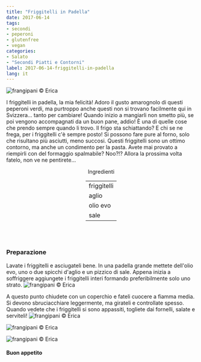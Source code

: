 ```yaml
---
title: "Friggitelli in Padella"
date: 2017-06-14
tags:
- secondi 
- peperoni
- glutenfree
- vegan
categories:
- Salato
- "Secondi Piatti e Contorni"
label: 2017-06-14-friggitelli-in-padella
lang: it
---
```

![](header.jpg "frangipani © Erica")

I friggitelli in padella, la mia felicità! Adoro il gusto amarognolo di questi peperoni verdi, ma purtroppo anche questi non si trovano facilmente qui in Svizzera... tanto per cambiare! Quando inizio a mangiarli non smetto più, se poi vengono accompagnati da un buon pane, addio! È una di quelle cose che prendo sempre quando li trovo. Il frigo sta schiattando? E chi se ne frega, per i friggitelli c'è sempre posto! Si possono fare pure al forno, solo che risultano più asciutti, meno succosi. Questi friggitelli sono un ottimo contorno, ma anche un condimento per la pasta. Avete mai provato a riempirli con del formaggio spalmabile? Noo?!? Allora la prossima volta fatelo, non ve ne pentirete...

<div id="wrapper" style="text-align: center">
  <div id="yourdiv" style="display: inline-block;">
    <div class="ingredients">
      <div class="ingredients-title">Ingredienti</div>
      <table>
        <tbody>
          <tr>
            <td>friggitelli</td>
          </tr>
          <tr>
            <td>aglio</td>
          </tr>
          <tr>
            <td>olio evo</td>
          </tr>
          <tr>
            <td>sale</td>
          </tr>
        </tbody>
      </table>
      <br></br>
    </div>
  </div>
</div>


<h3>
  <font color="grey">
    <i class="fa-solid fa-gears"></i>
  </font> Preparazione
</h3>

Lavate i friggitelli e asciugateli bene. In una padella grande mettete dell'olio evo, uno o due spicchi d'aglio e un pizzico di sale. Appena inizia a soffriggere aggiungete i friggitelli interi formando preferibilmente solo uno strato.
![](padella.jpg "frangipani © Erica")

A questo punto chiudete con un coperchio e fateli cuocere a fiamma media. Si devono sbruciacchiare leggermente, ma girateli e controllate spesso. Quando vedete che i friggitelli si sono appassiti, togliete dai fornelli, salate e serviteli!
![](risultato1.jpg "frangipani © Erica")

![](risultato2.jpg "frangipani © Erica")

![](risultato3.jpg "frangipani © Erica")

<h4>Buon appetito
  <font color="red">
    <i class="fa-regular fa-face-smile"></i>
  </font>
</h4>
